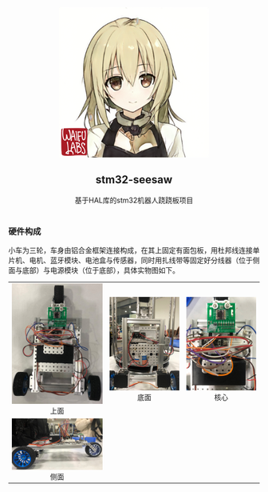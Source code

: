 <div align="center">
  <img src="imgs/head.png" width = "300" height = "300" alt="KanbanMusume"><br>
  <h2>stm32-seesaw</h2>
  基于HAL库的stm32机器人跷跷板项目<br><br>
</div>

### 硬件构成
小车为三轮，车身由铝合金框架连接构成，在其上固定有面包板，用杜邦线连接单片机、电机、蓝牙模块、电池盒与传感器，同时用扎线带等固定好分线器（位于侧面与底部）与电源模块（位于底部），具体实物图如下。

<table>
	<tr>
		<td><center><img src="imgs/car_above.jpg">上面</center></td>
		<td><center><img src="imgs/car_below.jpg">底面</center></td>
        <td><center><img src="imgs/car_core.jpg">核心</center></td>
	</tr>
    <tr>
		<td><center><img src="imgs/car_side.jpg">侧面</center></td>
	</tr>
</table>


